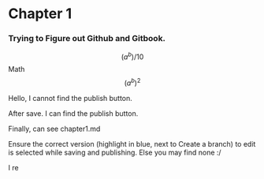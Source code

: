 # Chapter 1

### Trying to Figure out Github and Gitbook.

$$(a^b)/10$$Math $$(a^b)^2$$

Hello, I cannot find the publish button.

After save. I can find the publish button.

Finally, can see chapter1.md

Ensure the correct version \(highlight in blue, next to Create a branch\) to edit is selected while saving and publishing. Else you may find none :/

I re


